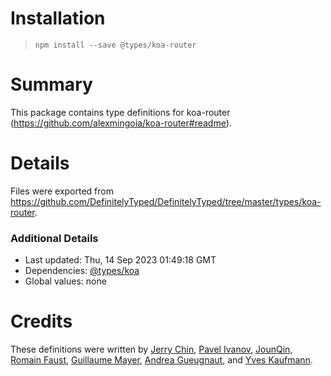 # Installation
> `npm install --save @types/koa-router`

# Summary
This package contains type definitions for koa-router (https://github.com/alexmingoia/koa-router#readme).

# Details
Files were exported from https://github.com/DefinitelyTyped/DefinitelyTyped/tree/master/types/koa-router.

### Additional Details
 * Last updated: Thu, 14 Sep 2023 01:49:18 GMT
 * Dependencies: [@types/koa](https://npmjs.com/package/@types/koa)
 * Global values: none

# Credits
These definitions were written by [Jerry Chin](https://github.com/hellopao), [Pavel Ivanov](https://github.com/schfkt), [JounQin](https://github.com/JounQin), [Romain Faust](https://github.com/romain-faust), [Guillaume Mayer](https://github.com/Guillaume-Mayer), [Andrea Gueugnaut](https://github.com/falinor), and [Yves Kaufmann](https://github.com/yveskaufmann).
